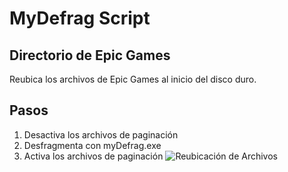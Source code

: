 # MyDefrag Script 
## Directorio de Epic Games
Reubica los archivos de Epic Games al inicio del disco duro.
## Pasos
1. Desactiva los archivos de paginación
2. Desfragmenta con myDefrag.exe
3. Activa los archivos de paginación
![Reubicación de Archivos](https://ibb.co/tHqsWP9)
